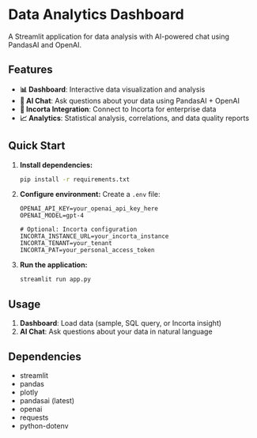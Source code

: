 # Data Analytics Dashboard

A Streamlit application for data analysis with AI-powered chat using PandasAI and OpenAI.

## Features

- **📊 Dashboard**: Interactive data visualization and analysis
- **🤖 AI Chat**: Ask questions about your data using PandasAI + OpenAI
- **🔗 Incorta Integration**: Connect to Incorta for enterprise data
- **📈 Analytics**: Statistical analysis, correlations, and data quality reports

## Quick Start

1. **Install dependencies:**
   ```bash
   pip install -r requirements.txt
   ```

2. **Configure environment:**
   Create a `.env` file:
   ```env
   OPENAI_API_KEY=your_openai_api_key_here
   OPENAI_MODEL=gpt-4
   
   # Optional: Incorta configuration
   INCORTA_INSTANCE_URL=your_incorta_instance
   INCORTA_TENANT=your_tenant
   INCORTA_PAT=your_personal_access_token
   ```

3. **Run the application:**
   ```bash
   streamlit run app.py
   ```

## Usage

1. **Dashboard**: Load data (sample, SQL query, or Incorta insight)
2. **AI Chat**: Ask questions about your data in natural language

## Dependencies

- streamlit
- pandas
- plotly
- pandasai (latest)
- openai
- requests
- python-dotenv